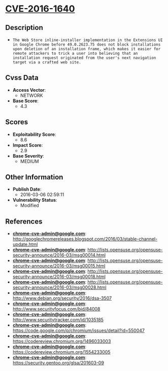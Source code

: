 
# [CVE-2016-1640](https://cve.mitre.org/cgi-bin/cvename.cgi?name=CVE-2016-1640)

## Description

- `The Web Store inline-installer implementation in the Extensions UI in Google Chrome before 49.0.2623.75 does not block installations upon deletion of an installation frame, which makes it easier for remote attackers to trick a user into believing that an installation request originated from the user's next navigation target via a crafted web site.`

## Cvss Data

- **Access Vector**:
  - NETWORK
- **Base Score**:
  - 4.3

## Scores

- **Exploitability Score**:
  - 8.6
- **Impact Score**:
  - 2.9
- **Base Severity**:
  - MEDIUM

## Other Information

- **Publish Date**:
  - 2016-03-06 02:59:11
- **Vulnerability Status**:
  - Modified

## References

- **chrome-cve-admin@google.com**: http://googlechromereleases.blogspot.com/2016/03/stable-channel-update.html
- **chrome-cve-admin@google.com**: http://lists.opensuse.org/opensuse-security-announce/2016-03/msg00014.html
- **chrome-cve-admin@google.com**: http://lists.opensuse.org/opensuse-security-announce/2016-03/msg00015.html
- **chrome-cve-admin@google.com**: http://lists.opensuse.org/opensuse-security-announce/2016-03/msg00018.html
- **chrome-cve-admin@google.com**: http://lists.opensuse.org/opensuse-security-announce/2016-03/msg00028.html
- **chrome-cve-admin@google.com**: http://www.debian.org/security/2016/dsa-3507
- **chrome-cve-admin@google.com**: http://www.securityfocus.com/bid/84008
- **chrome-cve-admin@google.com**: http://www.securitytracker.com/id/1035185
- **chrome-cve-admin@google.com**: https://code.google.com/p/chromium/issues/detail?id=550047
- **chrome-cve-admin@google.com**: https://codereview.chromium.org/1496033003
- **chrome-cve-admin@google.com**: https://codereview.chromium.org/1554233005
- **chrome-cve-admin@google.com**: https://security.gentoo.org/glsa/201603-09
